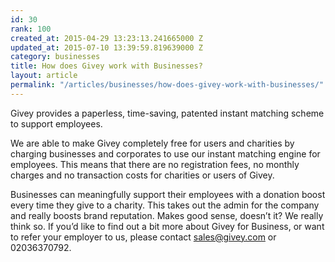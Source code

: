 ```yaml
---
id: 30
rank: 100
created_at: 2015-04-29 13:23:13.241665000 Z
updated_at: 2015-07-10 13:39:59.819639000 Z
category: businesses
title: How does Givey work with Businesses?
layout: article
permalink: "/articles/businesses/how-does-givey-work-with-businesses/"
---
```

Givey provides a paperless, time-saving, patented instant matching scheme to support employees.

We are able to make Givey completely free for users and charities by charging businesses and corporates to use our instant matching engine for employees. This means that there are no registration fees, no monthly charges and no transaction costs for charities or users of Givey.

Businesses can meaningfully support their employees with a donation boost every time they give to a charity. This takes out the admin for the company and really boosts brand reputation. Makes good sense, doesn’t it? We really think so. If you’d like to find out a bit more about Givey for Business, or want to refer your employer to us, please contact sales@givey.com or 02036370792.